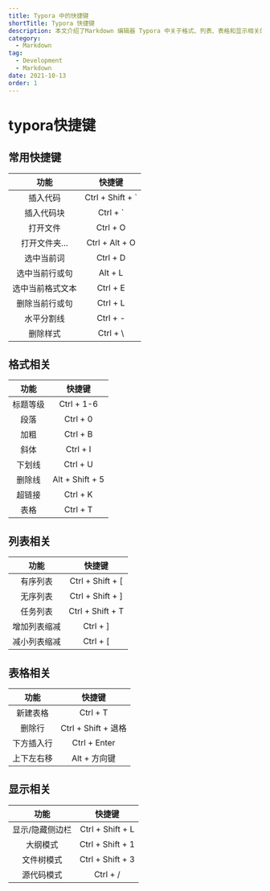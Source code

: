 ```yaml
---
title: Typora 中的快捷键
shortTitle: Typora 快捷键
description: 本文介绍了Markdown 编辑器 Typora 中关于格式、列表、表格和显示相关的快捷键。
category:
  - Markdown
tag:
  - Development
  - Markdown
date: 2021-10-13
order: 1
---
```


# typora快捷键

## 常用快捷键

|       功能       |      快捷键       |
| :--------------: | :---------------: |
|     插入代码     | Ctrl + Shift +  ` |
|    插入代码块    |     Ctrl + `      |
|     打开文件     |     Ctrl + O      |
|   打开文件夹…    |  Ctrl + Alt + O   |
|    选中当前词    |     Ctrl + D      |
|  选中当前行或句  |      Alt + L      |
| 选中当前格式文本 |     Ctrl + E      |
|  删除当前行或句  |     Ctrl + L      |
|    水平分割线    |     Ctrl + -      |
|     删除样式     |     Ctrl +  \     |

## 格式相关

|   功能   |     快捷键      |
| :------: | :-------------: |
| 标题等级 |   Ctrl + 1-6    |
|   段落   |    Ctrl + 0     |
|   加粗   |    Ctrl + B     |
|   斜体   |    Ctrl + I     |
|  下划线  |    Ctrl + U     |
|  删除线  | Alt + Shift + 5 |
|  超链接  |    Ctrl + K     |
|   表格   |    Ctrl + T     |

##  列表相关

|     功能     |      快捷键      |
| :----------: | :--------------: |
|   有序列表   | Ctrl + Shift + [ |
|   无序列表   | Ctrl + Shift + ] |
|   任务列表   | Ctrl + Shift + T |
| 增加列表缩减 |     Ctrl + ]     |
| 减小列表缩减 |     Ctrl + [     |

## 表格相关

|    功能    |       快捷键        |
| :--------: | :-----------------: |
|  新建表格  |      Ctrl + T       |
|   删除行   | Ctrl + Shift + 退格 |
| 下方插入行 |    Ctrl + Enter     |
| 上下左右移 |    Alt + 方向键     |

## 显示相关

|      功能       |      快捷键      |
| :-------------: | :--------------: |
| 显示/隐藏侧边栏 | Ctrl + Shift + L |
|    大纲模式     | Ctrl + Shift + 1 |
|   文件树模式    | Ctrl + Shift + 3 |
|   源代码模式    |     Ctrl + /     |

